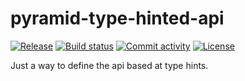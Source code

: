 # pyramid-type-hinted-api

[![Release](https://img.shields.io/github/v/release/tomas_correa/pyramid-type-hinted-api)](https://img.shields.io/github/v/release/tomas_correa/pyramid-type-hinted-api)
[![Build status](https://img.shields.io/github/actions/workflow/status/tomas_correa/pyramid-type-hinted-api/main.yml?branch=main)](https://github.com/tomas_correa/pyramid-type-hinted-api/actions/workflows/main.yml?query=branch%3Amain)
[![Commit activity](https://img.shields.io/github/commit-activity/m/tomas_correa/pyramid-type-hinted-api)](https://img.shields.io/github/commit-activity/m/tomas_correa/pyramid-type-hinted-api)
[![License](https://img.shields.io/github/license/tomas_correa/pyramid-type-hinted-api)](https://img.shields.io/github/license/tomas_correa/pyramid-type-hinted-api)

Just a way to define the api based at type hints.